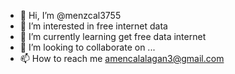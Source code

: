 - 👋 Hi, I’m @menzcal3755
- 👀 I’m interested in free internet data
- 🌱 I’m currently learning get free data internet
- 💞️ I’m looking to collaborate on ...
- 📫 How to reach me amencalalagan3@gmail.com

<!---
 menzcal3755 is a ✨ special ✨ repository because its `README.md` (this file) appears on your GitHub profile.
You can click the Preview link to take a look at your changes.
--->

